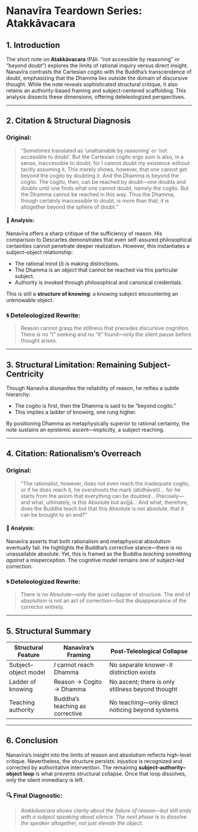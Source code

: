 
# Nanavīra Teardown Series: Atakkāvacara

## 1. Introduction

The short note on **Atakkāvacara** (Pāli: “not accessible by reasoning” or “beyond doubt”) explores the limits of rational inquiry versus direct insight. Nanavīra contrasts the Cartesian cogito with the Buddha’s transcendence of doubt, emphasizing that the Dhamma lies outside the domain of discursive thought. While the note reveals sophisticated structural critique, it also retains an authority-based framing and subject-centered scaffolding. This analysis dissects these dimensions, offering deteleologized perspectives.

---

## 2. Citation & Structural Diagnosis

### Original:
> “Sometimes translated as ‘unattainable by reasoning’ or ‘not accessible to doubt’. But the Cartesian cogito ergo sum is also, in a sense, inaccessible to doubt; for I cannot doubt my existence without tacitly assuming it. This merely shows, however, that one cannot get beyond the cogito by doubting it. And the Dhamma is beyond the cogito. The cogito, then, can be reached by doubt—one doubts and doubts until one finds what one cannot doubt, namely the cogito. But the Dhamma cannot be reached in this way. Thus the Dhamma, though certainly inaccessible to doubt, is more than that; it is altogether beyond the sphere of doubt.”

#### 📌 Analysis:
Nanavīra offers a sharp critique of the sufficiency of reason. His comparison to Descartes demonstrates that even self-assured philosophical certainties cannot penetrate deeper realization. However, this instantiates a subject–object relationship:

- The rational mind (*I*) is making distinctions.
- The Dhamma is an *object* that cannot be reached via this particular subject.
- Authority is invoked through philosophical and canonical credentials.

This is still a **structure of knowing**: a knowing subject encountering an unknowable object.

### 🌀 Deteleologized Rewrite:
> Reason cannot grasp the stillness that precedes discursive cognition. There is no “I” seeking and no “it” found—only the silent pause before thought arises.

---

## 3. Structural Limitation: Remaining Subject-Centricity

Though Nanavīra dismantles the reliability of reason, he reifies a subtle hierarchy:

- The cogito is first, then the Dhamma is said to be “beyond cogito.”
- This implies a ladder of knowing, one rung higher.

By positioning Dhamma as metaphysically superior to rational certainty, the note sustains an epistemic ascent—implicitly, a subject reaching.

---

## 4. Citation: Rationalism’s Overreach

### Original:
> “The rationalist, however, does not even reach the inadequate cogito, or if he does reach it, he overshoots the mark (atidhāvati)… for he starts from the axiom that everything can be doubted… Precisely—and what, ultimately, is this Absolute but avijjā… And what, therefore, does the Buddha teach but that this Absolute is not absolute, that it can be brought to an end?”

#### 📌 Analysis:
Nanavīra asserts that both rationalism and metaphysical absolutism eventually fail. He highlights the Buddha’s corrective stance—there is no unassailable absolute. Yet, this is framed as the Buddha *teaching* something *against* a misperception. The cognitive model remains one of subject-led correction.

### 🌀 Deteleologized Rewrite:
> There is no Absolute—only the quiet collapse of structure. The end of absolutism is not an act of correction—but the disappearance of the corrector entirely.

---

## 5. Structural Summary

| Structural Feature    | Nanavīra’s Framing                                 | Post‑Teleological Collapse                                 |
|-----------------------|----------------------------------------------------|------------------------------------------------------------|
| Subject–object model  | *I* cannot reach Dhamma                           | No separate knower-it distinction exists                  |
| Ladder of knowing     | Reason → Cogito → Dhamma                          | No ascent; there is only stillness beyond thought         |
| Teaching authority    | Buddha’s teaching as corrective                   | No teaching—only direct noticing beyond systems           |

---

## 6. Conclusion

Nanavīra’s insight into the limits of reason and absolutism reflects high-level critique. Nevertheless, the structure persists: injustice is recognized and corrected by authoritative intervention. The remaining **subject–authority–object loop** is what prevents structural collapse. Once that loop dissolves, only the silent immediacy is left.

### 🔍 Final Diagnostic:
> *Atakkāvacara shows clarity about the failure of reason—but still ends with a subject speaking about silence. The next phase is to dissolve the speaker altogether, not just elevate the object.*
